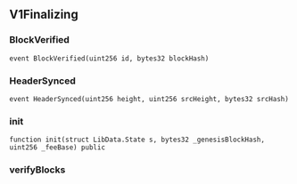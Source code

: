 ## V1Finalizing

### BlockVerified

```solidity
event BlockVerified(uint256 id, bytes32 blockHash)
```

### HeaderSynced

```solidity
event HeaderSynced(uint256 height, uint256 srcHeight, bytes32 srcHash)
```

### init

```solidity
function init(struct LibData.State s, bytes32 _genesisBlockHash, uint256 _feeBase) public
```

### verifyBlocks

```
